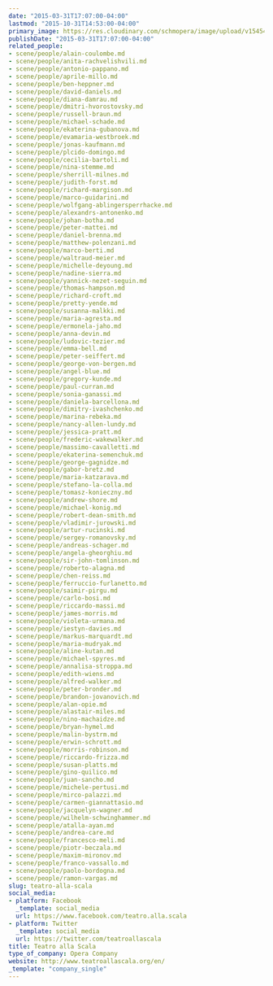 ```yaml
---
date: "2015-03-31T17:07:00-04:00"
lastmod: "2015-10-31T14:53:00-04:00"
primary_image: https://res.cloudinary.com/schmopera/image/upload/v1545409169/media/webhook-uploads/1446317627494/Logo---Scala.jpg.jpg
publishDate: "2015-03-31T17:07:00-04:00"
related_people:
- scene/people/alain-coulombe.md
- scene/people/anita-rachvelishvili.md
- scene/people/antonio-pappano.md
- scene/people/aprile-millo.md
- scene/people/ben-heppner.md
- scene/people/david-daniels.md
- scene/people/diana-damrau.md
- scene/people/dmitri-hvorostovsky.md
- scene/people/russell-braun.md
- scene/people/michael-schade.md
- scene/people/ekaterina-gubanova.md
- scene/people/evamaria-westbroek.md
- scene/people/jonas-kaufmann.md
- scene/people/plcido-domingo.md
- scene/people/cecilia-bartoli.md
- scene/people/nina-stemme.md
- scene/people/sherrill-milnes.md
- scene/people/judith-forst.md
- scene/people/richard-margison.md
- scene/people/marco-guidarini.md
- scene/people/wolfgang-ablingersperrhacke.md
- scene/people/alexandrs-antonenko.md
- scene/people/johan-botha.md
- scene/people/peter-mattei.md
- scene/people/daniel-brenna.md
- scene/people/matthew-polenzani.md
- scene/people/marco-berti.md
- scene/people/waltraud-meier.md
- scene/people/michelle-deyoung.md
- scene/people/nadine-sierra.md
- scene/people/yannick-nezet-seguin.md
- scene/people/thomas-hampson.md
- scene/people/richard-croft.md
- scene/people/pretty-yende.md
- scene/people/susanna-malkki.md
- scene/people/maria-agresta.md
- scene/people/ermonela-jaho.md
- scene/people/anna-devin.md
- scene/people/ludovic-tezier.md
- scene/people/emma-bell.md
- scene/people/peter-seiffert.md
- scene/people/george-von-bergen.md
- scene/people/angel-blue.md
- scene/people/gregory-kunde.md
- scene/people/paul-curran.md
- scene/people/sonia-ganassi.md
- scene/people/daniela-barcellona.md
- scene/people/dimitry-ivashchenko.md
- scene/people/marina-rebeka.md
- scene/people/nancy-allen-lundy.md
- scene/people/jessica-pratt.md
- scene/people/frederic-wakewalker.md
- scene/people/massimo-cavalletti.md
- scene/people/ekaterina-semenchuk.md
- scene/people/george-gagnidze.md
- scene/people/gabor-bretz.md
- scene/people/maria-katzarava.md
- scene/people/stefano-la-colla.md
- scene/people/tomasz-konieczny.md
- scene/people/andrew-shore.md
- scene/people/michael-konig.md
- scene/people/robert-dean-smith.md
- scene/people/vladimir-jurowski.md
- scene/people/artur-rucinski.md
- scene/people/sergey-romanovsky.md
- scene/people/andreas-schager.md
- scene/people/angela-gheorghiu.md
- scene/people/sir-john-tomlinson.md
- scene/people/roberto-alagna.md
- scene/people/chen-reiss.md
- scene/people/ferruccio-furlanetto.md
- scene/people/saimir-pirgu.md
- scene/people/carlo-bosi.md
- scene/people/riccardo-massi.md
- scene/people/james-morris.md
- scene/people/violeta-urmana.md
- scene/people/iestyn-davies.md
- scene/people/markus-marquardt.md
- scene/people/maria-mudryak.md
- scene/people/aline-kutan.md
- scene/people/michael-spyres.md
- scene/people/annalisa-stroppa.md
- scene/people/edith-wiens.md
- scene/people/alfred-walker.md
- scene/people/peter-bronder.md
- scene/people/brandon-jovanovich.md
- scene/people/alan-opie.md
- scene/people/alastair-miles.md
- scene/people/nino-machaidze.md
- scene/people/bryan-hymel.md
- scene/people/malin-bystrm.md
- scene/people/erwin-schrott.md
- scene/people/morris-robinson.md
- scene/people/riccardo-frizza.md
- scene/people/susan-platts.md
- scene/people/gino-quilico.md
- scene/people/juan-sancho.md
- scene/people/michele-pertusi.md
- scene/people/mirco-palazzi.md
- scene/people/carmen-giannattasio.md
- scene/people/jacquelyn-wagner.md
- scene/people/wilhelm-schwinghammer.md
- scene/people/atalla-ayan.md
- scene/people/andrea-care.md
- scene/people/francesco-meli.md
- scene/people/piotr-beczala.md
- scene/people/maxim-mironov.md
- scene/people/franco-vassallo.md
- scene/people/paolo-bordogna.md
- scene/people/ramon-vargas.md
slug: teatro-alla-scala
social_media:
- platform: Facebook
  _template: social_media
  url: https://www.facebook.com/teatro.alla.scala
- platform: Twitter
  _template: social_media
  url: https://twitter.com/teatroallascala
title: Teatro alla Scala
type_of_company: Opera Company
website: http://www.teatroallascala.org/en/
_template: "company_single"
---
```



